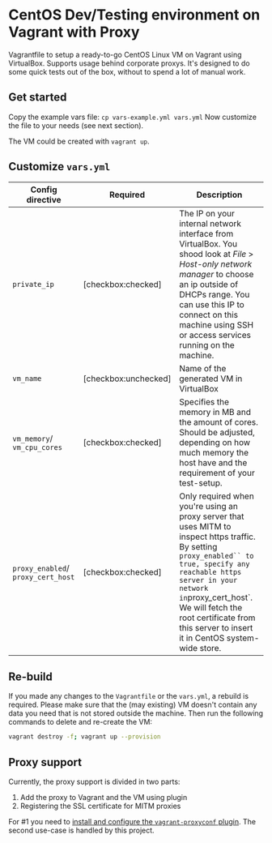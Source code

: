 # CentOS Dev/Testing environment on Vagrant with Proxy

Vagrantfile to setup a ready-to-go CentOS Linux VM on Vagrant using VirtualBox. Supports usage behind corporate proxys. It's designed to do some quick tests out of the box, without to spend a lot of manual work.

## Get started

Copy the example vars file: `cp vars-example.yml vars.yml`
Now customize the file to your needs (see next section).

The VM could be created with `vagrant up`.

## Customize `vars.yml`

| Config directive                   | Required             | Description                                                                                                                                                                                                                                                                                           |
| ---------------------------------- | -------------------- | ----------------------------------------------------------------------------------------------------------------------------------------------------------------------------------------------------------------------------------------------------------------------------------------------------- |
| `private_ip`                       | [checkbox:checked]   | The IP on your internal network interface from VirtualBox. You shood look at _File_ > _Host-only network manager_ to choose an ip outside of DHCPs range. You can use this IP to connect on this machine using SSH or access services running on the machine.                                         |
| `vm_name`                          | [checkbox:unchecked] | Name of the generated VM in VirtualBox                                                                                                                                                                                                                                                                |
| `vm_memory`/ `vm_cpu_cores`        | [checkbox:checked]   | Specifies the memory in MB and the amount of cores. Should be adjusted, depending on how much memory the host have and the requirement of your test-setup.                                                                                                                                            |
| `proxy_enabled`/ `proxy_cert_host` | [checkbox:checked]   | Only required when you're using an proxy server that uses MITM to inspect https traffic. By setting ` proxy_enabled`` to true, specify any reachable https server in your network in `proxy_cert_host`. We will fetch the root certificate from this server to insert it in CentOS system-wide store. |

## Re-build

If you made any changes to the `Vagrantfile` or the `vars.yml`, a rebuild is required. Please make sure that the (may existing) VM doesn't contain any data you need that is not stored outside the machine. Then run the following commands to delete and re-create the VM:

```bash
vagrant destroy -f; vagrant up --provision
```

## Proxy support

Currently, the proxy support is divided in two parts:

1. Add the proxy to Vagrant and the VM using plugin
2. Registering the SSL certificate for MITM proxies

For #1 you need to [install and configure the `vagrant-proxyconf` plugin](https://stackoverflow.com/a/21306809/9428314). The second use-case is handled by this project.
